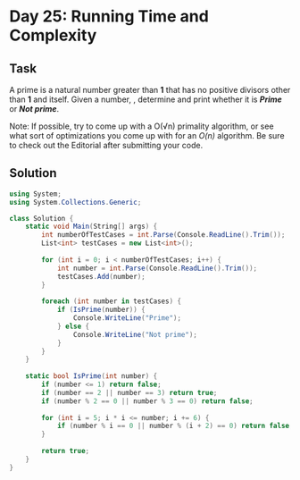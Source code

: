 ﻿# Day 25: Running Time and Complexity

## Task

A prime is a natural number greater than **1** that has no positive divisors other than **1** and itself. Given a number, , determine and print whether it is **_Prime_** or **_Not prime_**.

Note: If possible, try to come up with a O(&radic;n) primality algorithm, or see what sort of optimizations you come up with for an *O(n)* algorithm. Be sure to check out the Editorial after submitting your code.

## Solution

```csharp
using System;
using System.Collections.Generic;

class Solution {
    static void Main(String[] args) {
        int numberOfTestCases = int.Parse(Console.ReadLine().Trim());
        List<int> testCases = new List<int>();
        
        for (int i = 0; i < numberOfTestCases; i++) {
            int number = int.Parse(Console.ReadLine().Trim());
            testCases.Add(number);
        }
        
        foreach (int number in testCases) {
            if (IsPrime(number)) {
                Console.WriteLine("Prime");
            } else {
                Console.WriteLine("Not prime");
            }
        }
    }
    
    static bool IsPrime(int number) {
        if (number <= 1) return false;
        if (number == 2 || number == 3) return true;
        if (number % 2 == 0 || number % 3 == 0) return false;
        
        for (int i = 5; i * i <= number; i += 6) {
            if (number % i == 0 || number % (i + 2) == 0) return false;
        }
        
        return true;
    }
}
```
